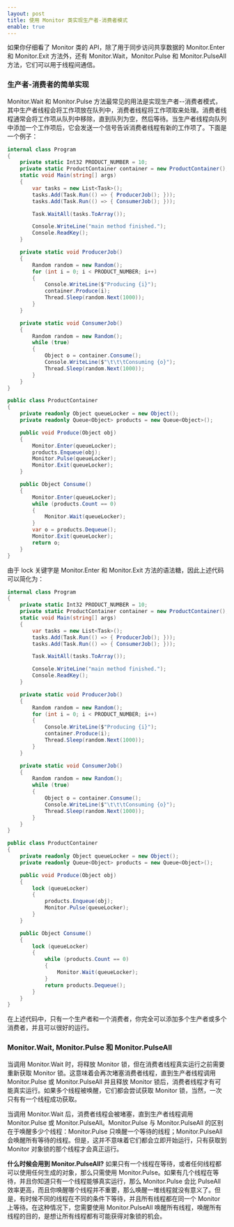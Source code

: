 ```yaml
---
layout: post
title: 使用 Monitor 类实现生产者-消费者模式
enable: true
---
```


如果你仔细看了 Monitor 类的 API，除了用于同步访问共享数据的 Monitor.Enter 和 Monitor.Exit 方法外，还有 Monitor.Wait，Monitor.Pulse 和 Monitor.PulseAll 方法，它们可以用于线程间通信。

### 生产者-消费者的简单实现

Monitor.Wait 和 Monitor.Pulse 方法最常见的用法是实现生产者--消费者模式，其中生产者线程会将工作项放在队列中，消费者线程将工作项取来处理。消费者线程通常会将工作项从队列中移除，直到队列为空，然后等待。当生产者线程向队列中添加一个工作项后，它会发送一个信号告诉消费者线程有新的工作项了。下面是一个例子：

```C#
internal class Program
{
    private static Int32 PRODUCT_NUMBER = 10;
    private static ProductContainer container = new ProductContainer();
    static void Main(string[] args)
    {
        var tasks = new List<Task>();
        tasks.Add(Task.Run(() => { ProducerJob(); }));
        tasks.Add(Task.Run(() => { ConsumerJob(); }));

        Task.WaitAll(tasks.ToArray());

        Console.WriteLine("main method finished.");
        Console.ReadKey();
    }

    private static void ProducerJob()
    {
        Random random = new Random();
        for (int i = 0; i < PRODUCT_NUMBER; i++)
        {
            Console.WriteLine($"Producing {i}");
            container.Produce(i);
            Thread.Sleep(random.Next(1000));
        }
    }

    private static void ConsumerJob()
    {
        Random random = new Random();
        while (true)
        {
            Object o = container.Consume();
            Console.WriteLine($"\t\t\tConsuming {o}");
            Thread.Sleep(random.Next(1000));
        }
    }
}

public class ProductContainer
{
    private readonly Object queueLocker = new Object();
    private readonly Queue<Object> products = new Queue<Object>();

    public void Produce(Object obj)
    {
        Monitor.Enter(queueLocker);
        products.Enqueue(obj);
        Monitor.Pulse(queueLocker);
        Monitor.Exit(queueLocker);
    }

    public Object Consume()
    {
        Monitor.Enter(queueLocker);
        while (products.Count == 0)
        {
            Monitor.Wait(queueLocker);
        }
        var o = products.Dequeue();
        Monitor.Exit(queueLocker);
        return o;
    }
}
```

由于 lock 关键字是 Monitor.Enter 和 Monitor.Exit 方法的语法糖，因此上述代码可以简化为：

```C#
internal class Program
{
    private static Int32 PRODUCT_NUMBER = 10;
    private static ProductContainer container = new ProductContainer();
    static void Main(string[] args)
    {
        var tasks = new List<Task>();
        tasks.Add(Task.Run(() => { ProducerJob(); }));
        tasks.Add(Task.Run(() => { ConsumerJob(); }));

        Task.WaitAll(tasks.ToArray());

        Console.WriteLine("main method finished.");
        Console.ReadKey();
    }

    private static void ProducerJob()
    {
        Random random = new Random();
        for (int i = 0; i < PRODUCT_NUMBER; i++)
        {
            Console.WriteLine($"Producing {i}");
            container.Produce(i);
            Thread.Sleep(random.Next(1000));
        }
    }

    private static void ConsumerJob()
    {
        Random random = new Random();
        while (true)
        {
            Object o = container.Consume();
            Console.WriteLine($"\t\t\tConsuming {o}");
            Thread.Sleep(random.Next(1000));
        }
    }
}

public class ProductContainer
{
    private readonly Object queueLocker = new Object();
    private readonly Queue<Object> products = new Queue<Object>();

    public void Produce(Object obj)
    {
        lock (queueLocker)
        {
            products.Enqueue(obj);
            Monitor.Pulse(queueLocker);
        }
    }

    public Object Consume()
    {
        lock (queueLocker)
        {
            while (products.Count == 0)
            {
                Monitor.Wait(queueLocker);
            }
            return products.Dequeue();
        }
    }
}
```

在上述代码中，只有一个生产者和一个消费者，你完全可以添加多个生产者或多个消费者，并且可以很好的运行。

### Monitor.Wait, Monitor.Pulse 和 Monitor.PulseAll

当调用 Monitor.Wait 时，将释放 Monitor 锁，但在消费者线程真实运行之前需要重新获取 Monitor 锁。这意味着会再次堵塞消费者线程，直到生产者线程调用 Monitor.Pulse 或 Monitor.PulseAll 并且释放 Monitor 锁后，消费者线程才有可能真实运行。如果多个线程被唤醒，它们都会尝试获取 Monitor 锁，当然，一次只有有一个线程成功获取。

当调用 Monitor.Wait 后，消费者线程会被堵塞，直到生产者线程调用 Monitor.Pulse 或 Monitor.PulseAll。Monitor.Pulse 与 Monitor.PulseAll 的区别在于唤醒多少个线程：Monitor.Pulse 只唤醒一个等待的线程；Monitor.PulseAll 会唤醒所有等待的线程。但是，这并不意味着它们都会立即开始运行，只有获取到 Monitor 对象锁的那个线程才会真正运行。

**什么时候会用到 Monitor.PulseAll?** 如果只有一个线程在等待，或者任何线程都可以使用任何生成的对象，那么只需使用 Monitor.Pulse。如果有几个线程在等待，并且你知道只有一个线程能够真实运行，那么 Monitor.Pulse 会比 PulseAll 效率更高，而且你唤醒哪个线程并不重要，那么唤醒一堆线程就没有意义了。但是，有时候不同的线程在不同的条件下等待，并且所有线程都在同一个 Monitor 上等待。在这种情况下，您需要使用 Monitor.PulseAll 唤醒所有线程，唤醒所有线程的目的，是想让所有线程都有可能获得对象锁的机会。